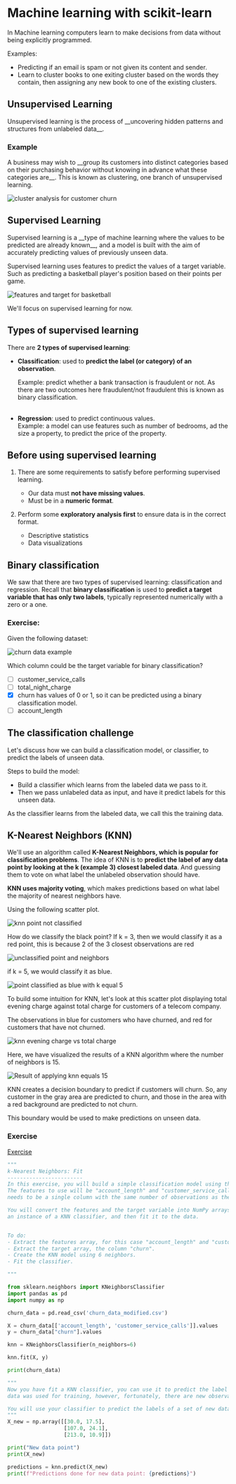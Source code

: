 <h1>Machine learning with scikit-learn</h1>

In Machine learning computers learn to make decisions from data without 
being explicitly programmed.

Examples: 
- Predicting if an email is spam or not given its content and sender. 
- Learn to cluster books to one exiting cluster based on the words they contain, then assigning any new book to one of the existing clusters.


<h2>Unsupervised Learning</h2>
Unsupervised learning is the process of __uncovering hidden patterns 
and structures from unlabeled data__.

<h3>Example</h3>
A business may wish to __group its customers into distinct categories based 
on their purchasing behavior without knowing in advance what these 
categories are__. This is known as clustering, one branch of unsupervised learning.

![cluster analysis for customer churn](imgs/cluster_analysis_for_customer_churn.png)


<h2>Supervised Learning</h2>
Supervised learning is a __type of machine learning where the values to 
be predicted are already known__, and a model is built with the aim of 
accurately predicting values of previously unseen data.

Supervised learning uses features to predict the values of a 
target variable. Such as predicting a basketball player's position based 
on their points per game.

![features and target for basketball](imgs/features_and_target_for_basket.png)

We'll focus on supervised learning for now.

## Types of supervised learning
There are __2 types of supervised learning__:
- __Classification__: used to __predict the label (or category) of an observation__.

	Example: predict whether a bank transaction is fraudulent or not. As there 
    are two outcomes here fraudulent/not fraudulent this is known as 
  	binary classification. <br><br>

- __Regression__: used to predict continuous values.<br>
    Example: a model can use features such as number of bedrooms, ad the size 
    a property, to predict the price of the property.


## Before using supervised learning
1. There are some requirements to satisfy before performing supervised learning. 
   - Our data must __not have missing values__. 
   - Must be in a __numeric format__.

2. Perform some __exploratory analysis first__ to ensure data is in the correct format.
   - Descriptive statistics
   - Data visualizations

## Binary classification

We saw that there are two types of supervised learning: classification and 
regression. Recall that __binary classification__ is used to __predict a 
target variable that has only two labels__, typically represented numerically 
with a zero or a one.

### Exercise:
Given the following dataset:

![churn data example](imgs/churn_dataset_example.png)


Which column could be the target variable for binary classification?

- [ ] customer_service_calls
- [ ] total_night_charge
-  [X] churn
	has values of 0 or 1, so it can be predicted using a binary classification model.
- [ ] account_length

## The classification challenge
Let's discuss how we can build a classification model, or classifier, to predict 
the labels of unseen data.

Steps to build the model:
- Build a classifier which learns from the labeled data we pass to it.
- Then we pass unlabeled data as input, and have it predict labels for this unseen data.

As the classifier learns from the labeled data, we call this the training data.


## K-Nearest Neighbors (KNN)

We'll use an algorithm called __K-Nearest Neighbors, which is popular for classification problems__. 
The idea of KNN is to __predict the label of any data point by looking at the k (example 3) closest 
labeled data__. And guessing them to vote on what label the unlabeled observation should have.

__KNN uses majority voting__, which makes predictions based on what label the majority of nearest 
neighbors have. 

Using the following scatter plot. 

![knn point not classified](imgs/knn_point_not_classified.png)


How do we classify the black point?
If k = 3, then we would classify it as a red point, this is because 2 of the 3 
closest observations are red

![unclassified point and neighbors](imgs/unclassified_point_and_neighbors.png)

if k = 5, we would classify it as blue.

![point classified as blue with k equal 5](imgs/unclassified_point_with_k_5.png)

To build some intuition for KNN, let's look at this scatter plot displaying 
total evening charge against total charge for customers of a telecom company. 

The observations in blue for customers who have churned, and red for 
customers that have not churned. 

![knn evening charge vs total charge](imgs/knn_evening_charge_vs_total_day_charge.png)

Here, we have visualized the results of a KNN algorithm where the number 
of neighbors is 15.

![Result of applying knn equals 15](imgs/result_of_applying_knn_15.png)

KNN creates a decision boundary to predict if customers will churn. So, any 
customer in the gray area are predicted to churn, and those in the area 
with a red background are predicted to not churn.

This boundary would be used to make predictions on unseen data. 

### Exercise
[Exercise](https://github.com/spuzi/machine_learning_training/blob/main/knn/00_knn_fit.py)

```python
"""
k-Nearest Neighbors: Fit
------------------------
In this exercise, you will build a simple classification model using the churn_df dataset.
The features to use will be "account_length" and "customer_service_calls". The target, "churn",
needs to be a single column with the same number of observations as the feature data.

You will convert the features and the target variable into NumPy arrays, create
an instance of a KNN classifier, and then fit it to the data.


To do:
- Extract the features array, for this case "account_length" and "customer_service_calls".
- Extract the target array, the column "churn".
- Create the KNN model using 6 neighbors.
- Fit the classifier.

"""

from sklearn.neighbors import KNeighborsClassifier
import pandas as pd
import numpy as np

churn_data = pd.read_csv('churn_data_modified.csv')

X = churn_data[['account_length', 'customer_service_calls']].values
y = churn_data["churn"].values

knn = KNeighborsClassifier(n_neighbors=6)

knn.fit(X, y)

print(churn_data)

"""
Now you have fit a KNN classifier, you can use it to predict the label of new data points. All available 
data was used for training, however, fortunately, there are new observations available (X_new). 

You will use your classifier to predict the labels of a set of new data points
"""
X_new = np.array([[30.0, 17.5],
                  [107.0, 24.1],
                  [213.0, 10.9]])

print("New data point")
print(X_new)

predictions = knn.predict(X_new)
print(f"Predictions done for new data point: {predictions}")
```